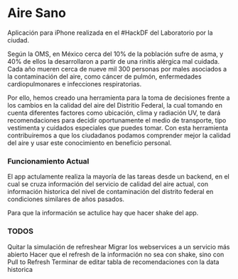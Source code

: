 Aire Sano
========

Aplicación para iPhone realizada en el #HackDF del Laboratorio por la ciudad. 


Según la OMS, en México cerca del 10% de la población sufre de asma, y 40% de ellos la desarrollaron a partir de una rinitis alérgica mal cuidada. Cada año mueren cerca de nueve mil 300 personas por males asociados a la contaminación del aire, como cáncer de pulmón, enfermedades cardiopulmonares e infecciones respiratorias.

Por ello, hemos creado una herramienta para la toma de decisiones frente a los cambios en la calidad del aire del Distritio Federal, la cual tomando en cuenta diferentes factores como ubicación, clima y radiación UV, te dará recomendaciones para decidir oportunamente el medio de transporte, tipo vestimenta y cuidados especiales que puedes tomar. Con esta herramienta contribuiremos a que los ciudadanos podamos comprender mejor la calidad del aire y usar este conocimiento en beneficio personal.

### Funcionamiento Actual


El app actulamente realiza la mayoría de las tareas desde un backend, en el cual se cruza información del servicio de calidad del aire actual, con información historica del nivel de contaminación del distrito federal en condiciones similares de años pasados.

Para que la información se actulice hay que hacer shake del app. 

### TODOS

Quitar la simulación de refreshear
Migrar los webservices a un servicio más abierto
Hacer que el refresh de la información no sea con shake, sino con Pull to Refresh
Terminar de editar tabla de recomendaciones con la data historica
